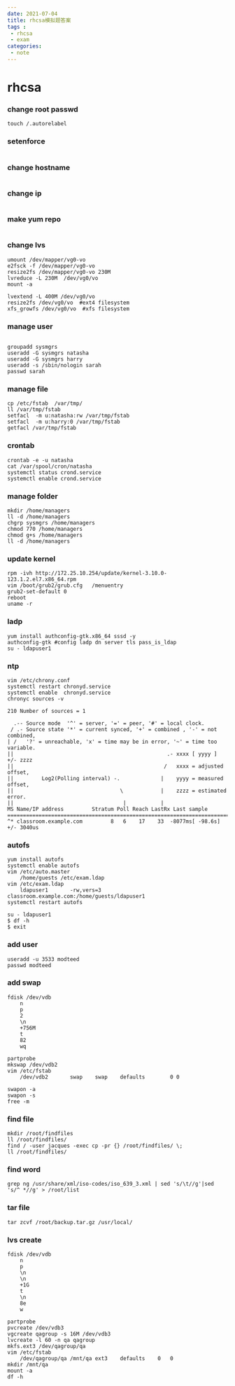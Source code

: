 ```yaml
---
date: 2021-07-04
title: rhcsa模拟题答案
tags :
 - rhcsa
 - exam
categories:
 - note 
---
```


# rhcsa 

### change root passwd
```shell
touch /.autorelabel
```

### setenforce
```shell
```

### change hostname
```shell
```

### change ip
```shell
```

### make yum repo
```shell
```

### change lvs
```shell
umount /dev/mapper/vg0-vo 
e2fsck -f /dev/mapper/vg0-vo
resize2fs /dev/mapper/vg0-vo 230M
lvreduce -L 230M  /dev/vg0/vo 
mount -a

lvextend -L 400M /dev/vg0/vo
resize2fs /dev/vg0/vo  #ext4 filesystem
xfs_growfs /dev/vg0/vo  #xfs filesystem
```

### manage user
```shell

groupadd sysmgrs 
useradd -G sysmgrs natasha 
useradd -G sysmgrs harry
useradd -s /sbin/nologin sarah
passwd sarah
```

### manage file 
```shell
cp /etc/fstab  /var/tmp/
ll /var/tmp/fstab
setfacl  -m u:natasha:rw /var/tmp/fstab
setfacl  -m u:harry:0 /var/tmp/fstab
getfacl /var/tmp/fstab
```

### crontab
```shell
crontab -e -u natasha
cat /var/spool/cron/natasha 
systemctl status crond.service
systemctl enable crond.service
```

### manage folder 
```shell
mkdir /home/managers 
ll -d /home/managers
chgrp sysmgrs /home/managers 
chmod 770 /home/managers
chmod g+s /home/managers
ll -d /home/managers

```

### update kernel
```shell
rpm -ivh http://172.25.10.254/update/kernel-3.10.0-123.1.2.el7.x86_64.rpm
vim /boot/grub2/grub.cfg   /menuentry 
grub2-set-default 0
reboot
uname -r
```


### ladp
```shell
yum install authconfig-gtk.x86_64 sssd -y
authconfig-gtk #config ladp dn server tls pass_is_ldap
su - ldapuser1
```

### ntp
```shell
vim /etc/chrony.conf 
systemctl restart chronyd.service 
systemctl enable  chronyd.service 
chronyc sources -v
	
210 Number of sources = 1

  .-- Source mode  '^' = server, '=' = peer, '#' = local clock.
 / .- Source state '*' = current synced, '+' = combined , '-' = not combined,
| /   '?' = unreachable, 'x' = time may be in error, '~' = time too variable.
||                                                 .- xxxx [ yyyy ] +/- zzzz
||                                                /   xxxx = adjusted offset,
||         Log2(Polling interval) -.             |    yyyy = measured offset,
||                                  \            |    zzzz = estimated error.
||                                   |           |                         
MS Name/IP address         Stratum Poll Reach LastRx Last sample
===============================================================================
^* classroom.example.com         8   6    17    33  -8077ms[ -98.6s] +/- 3040us
```


### autofs
```shell
yum install autofs
systemctl enable autofs
vim /etc/auto.master
	/home/guests /etc/exam.ldap
vim /etc/exam.ldap
	ldapuser1       -rw,vers=3      classroom.example.com:/home/guests/ldapuser1
systemctl restart autofs

su - ldapuser1
$ df -h
$ exit
```

### add user
```shell
useradd -u 3533 modteed
passwd modteed
```

### add swap
```shell
fdisk /dev/vdb
	n
	p
	2
	\n
	+756M
	t
	82
	wq

partprobe
mkswap /dev/vdb2 
vim /etc/fstab
	/dev/vdb2       swap    swap    defaults        0 0

swapon -a
swapon -s
free -m
```

### find file
```shell
mkdir /root/findfiles 
ll /root/findfiles/
find / -user jacques -exec cp -pr {} /root/findfiles/ \;
ll /root/findfiles/
```

### find word
```shell
grep ng /usr/share/xml/iso-codes/iso_639_3.xml | sed 's/\t//g'|sed 's/^ *//g' > /root/list
```

### tar file
```shell
tar zcvf /root/backup.tar.gz /usr/local/
```

### lvs create
```shell
fdisk /dev/vdb 
	n
	p
	\n
	\n
	+1G
	t
	\n
	8e
	w

partprobe 
pvcreate /dev/vdb3
vgcreate qagroup -s 16M /dev/vdb3
lvcreate -l 60 -n qa qagroup
mkfs.ext3 /dev/qagroup/qa 
vim /etc/fstab 
	/dev/qagroup/qa	/mnt/qa	ext3	defaults	0	0
mkdir /mnt/qa
mount -a
df -h
```
